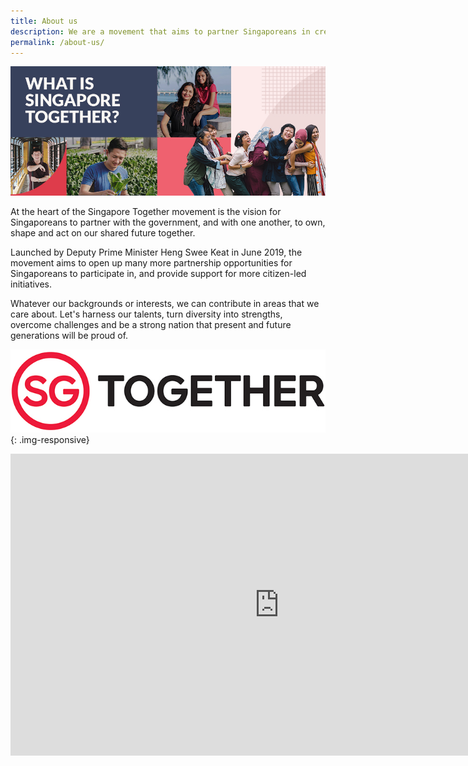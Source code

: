```yaml
---
title: About us
description: We are a movement that aims to partner Singaporeans in creating our shared future together. Come join us.
permalink: /about-us/
---
```


![What is Singapore Together?](/images/about-us-header-1.jpg)

At the heart of the Singapore Together movement is the vision for Singaporeans to partner with the government, and with one another, to own, shape and act on our shared future together.

Launched by Deputy Prime Minister Heng Swee Keat in June 2019, the movement aims to open up many more partnership opportunities for Singaporeans to participate in, and provide support for more citizen-led initiatives.

Whatever our backgrounds or interests, we can contribute in areas that  we care about. Let's harness our talents, turn diversity into strengths, overcome challenges and be a strong nation that present and future generations will be proud of.

![SGTogether](/images/sgt-logo.jpg){: .img-responsive}

<div class="video-responsive" style="padding-bottom: 56.228%;">
  <iframe width="859" height="483" src="https://www.youtube.com/embed/FDs5qMZBwMU" frameborder="0" allow="accelerometer; autoplay; encrypted-media; gyroscope; picture-in-picture" allowfullscreen></iframe>
</div>
